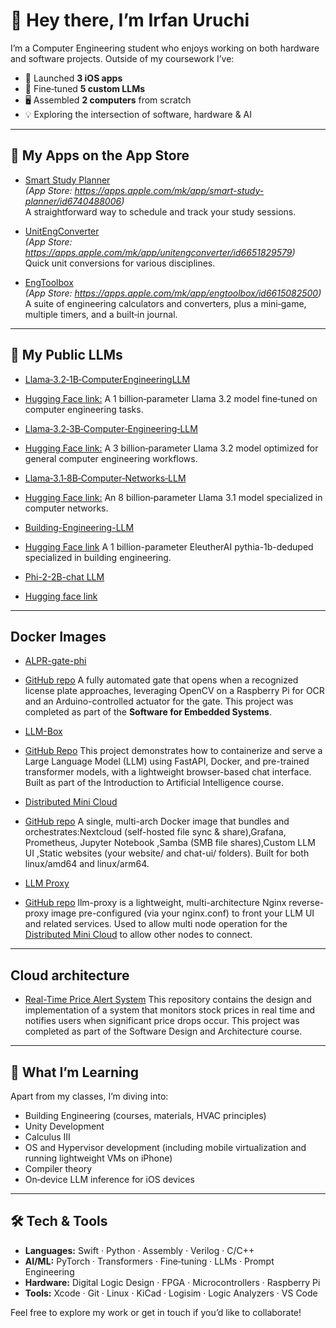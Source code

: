 # 👋 Hey there, I’m Irfan Uruchi

I’m a Computer Engineering student who enjoys working on both hardware and software projects. Outside of my coursework I’ve:

- 📱 Launched **3 iOS apps**  
- 🤖 Fine‑tuned **5 custom LLMs**   
-  🖥️ Assembled **2 computers** from scratch  
- 💡 Exploring the intersection of software, hardware & AI

---

## 📱 My Apps on the App Store

- [Smart Study Planner](https://github.com/IrfanUruchi/Smart-Study-Planner)  
  _(App Store: https://apps.apple.com/mk/app/smart-study-planner/id6740488006)_  
  A straightforward way to schedule and track your study sessions.

- [UnitEngConverter](https://github.com/IrfanUruchi/UnitEngConverter)  
  _(App Store: https://apps.apple.com/mk/app/unitengconverter/id6651829579)_  
  Quick unit conversions for various disciplines.

- [EngToolbox](https://github.com/IrfanUruchi/EngToolbox)  
  _(App Store: https://apps.apple.com/mk/app/engtoolbox/id6615082500)_  
    A suite of engineering calculators and converters, plus a mini‑game, multiple timers, and a built‑in journal.

---

## 🤖 My Public LLMs

- [Llama‑3.2‑1B‑ComputerEngineeringLLM](https://github.com/IrfanUruchi/Llama-3.2-1B-ComputerEngineeringLLM)
- [Hugging Face link:](https://huggingface.co/Irfanuruchi/Llama-3.2-1B-Computer-Engineering-LLM)
  A 1 billion‑parameter Llama 3.2 model fine‑tuned on computer engineering tasks.

- [Llama‑3.2‑3B‑Computer‑Engineering‑LLM](https://github.com/IrfanUruchi/Llama-3.2-3B-Computer-Engineering-LLM)
- [Hugging Face link:](https://huggingface.co/Irfanuruchi/Llama-3.2-3B-Computer-Engineering-LLM)
  A 3 billion‑parameter Llama 3.2 model optimized for general computer engineering workflows.

- [Llama‑3.1‑8B‑Computer‑Networks‑LLM](https://github.com/IrfanUruchi/Llama-3.1-8B-Computer-Networks-LLM)
- [Hugging Face link:](https://huggingface.co/Irfanuruchi/Llama-3.1-8B-Computer-Networks-LLM)
  An 8 billion‑parameter Llama 3.1 model specialized in computer networks.

- [Building-Engineering-LLM](https://github.com/IrfanUruchi/1B-building-engineering-llm)
- [Hugging Face link](https://huggingface.co/Irfanuruchi/1B-building-engineering-llm)
  A 1 billion-parameter  EleutherAI pythia-1b-deduped specialized in building engineering.

- [Phi-2-2B-chat LLM](https://github.com/IrfanUruchi/phi-2-chat)
- [Hugging face link](https://huggingface.co/Irfanuruchi/phi-2-chat)


---

## Docker Images

- [ALPR-gate-phi](https://hub.docker.com/r/irfanuruchi/alpr-gate-pi)
- [GitHub repo](https://github.com/IrfanUruchi/automated-license-plate-gate-control)
  A fully automated gate that opens when a recognized license plate approaches, leveraging OpenCV on a Raspberry Pi for OCR and an Arduino-controlled actuator for the gate. This project was completed as part of the **Software for Embedded Systems**.

- [LLM-Box](https://github.com/IrfanUruchi/llm-docker-app)
- [GitHub Repo](https://github.com/IrfanUruchi/llm-docker-app)
This project demonstrates how to containerize and serve a Large Language Model (LLM) using FastAPI, Docker, and pre-trained transformer models, with a lightweight browser-based chat interface. Built as part of the Introduction to Artificial Intelligence course.  

- [Distributed Mini Cloud](https://hub.docker.com/r/irfanuruchi/distributed-edge-mini-cloud)
- [GitHub repo](https://github.com/IrfanUruchi/Distributed-edge-mini-cloud-Docker)
  A single, multi-arch Docker image that bundles and orchestrates:Nextcloud (self-hosted file sync & share),Grafana, Prometheus, Jupyter Notebook ,Samba (SMB file shares),Custom LLM UI ,Static websites (your website/ and chat-ui/ folders). Built for both linux/amd64 and linux/arm64.

- [LLM Proxy](https://hub.docker.com/r/irfanuruchi/llm-proxy)
- [GitHub repo](https://github.com/IrfanUruchi/Edge-Distributed-Mini-Cloud-System)
  llm-proxy is a lightweight, multi-architecture Nginx reverse-proxy image pre-configured (via your nginx.conf) to front your LLM UI and related services. Used to allow multi node operation for the [Distributed Mini Cloud](https://github.com/IrfanUruchi/Edge-Distributed-Mini-Cloud-System) to allow other nodes to connect.


---

## Cloud architecture

- [Real-Time Price Alert System](https://github.com/IrfanUruchi/realtime-price-alert-system)
 This repository contains the design and implementation of a system that monitors stock prices in real time and notifies users when significant price drops occur.
This project was completed as part of the Software Design and Architecture course.

---

## 🧠 What I’m Learning

Apart from my classes, I’m diving into:

- Building Engineering (courses, materials, HVAC principles)
- Unity Development 
- Calculus III
- OS and Hypervisor development (including mobile virtualization and running lightweight VMs on iPhone)  
- Compiler theory
- On‑device LLM inference for iOS devices 

---


## 🛠️ Tech & Tools

- **Languages:** Swift · Python · Assembly · Verilog · C/C++   
- **AI/ML:** PyTorch · Transformers · Fine‑tuning · LLMs · Prompt Engineering  
- **Hardware:** Digital Logic Design · FPGA · Microcontrollers · Raspberry Pi  
- **Tools:** Xcode · Git · Linux · KiCad · Logisim · Logic Analyzers · VS Code

Feel free to explore my work or get in touch if you’d like to collaborate!

